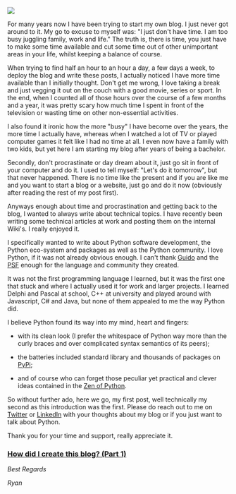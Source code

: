 ![](/static/markdownx/2020/12/24/backlit-keyboard-c5867b16-17b9-4dfd-a262-92eafecda0e3.png)

For many years now I have been trying to start my own blog. I just never got around to it. My go to excuse to myself was: "I just don't have time. I am too busy juggling family, work and life." The truth is, there is time, you just have to make some time available and cut some time out of other unimportant areas in your life, whilst keeping a balance of course.

When trying to find half an hour to an hour a day, a few days a week, to deploy the blog and write these posts, I actually noticed I have more time available than I initially thought. Don't get me wrong, I love taking a break and just vegging it out on the couch with a good movie, series or sport. In the end, when I counted all of those hours over the course of a few months and a year, it was pretty scary how much time I spent in front of the television or wasting time on other non-essential activities.

I also found it ironic how the more "busy" I have become over the years, the more time I actually have, whereas when I watched a lot of TV or played computer games it felt like I had no time at all. I even now have a family with two kids, but yet here I am starting my blog after years of being a bachelor.

Secondly, don't procrastinate or day dream about it, just go sit in front of your computer and do it. I used to tell myself: "Let's do it tomorrow", but that never happened. There is no time like the present and if you are like me and you want to start a blog or a website, just go and do it now (obviously after reading the rest of my post first).

Anyways enough about time and procrastination and getting back to the blog, I wanted to always write about technical topics. I have recently been writing some technical articles at work and posting them on the internal Wiki's. I really enjoyed it.

I specifically wanted to write about Python software development, the Python eco-system and packages as well as the Python community. I love Python, if it was not already obvious enough. I can't thank [Guido](https://en.wikipedia.org/wiki/Guido_van_Rossum) and the [PSF](https://www.python.org/psf/) enough for the language and community they created.

It was not the first programming language I learned, but it was the first one that stuck and where I actually used it for work and larger projects. I learned Delphi and Pascal at school, C++ at university and played around with Javascript, C# and Java, but none of them appealed to me the way Python did.

I believe Python found its way into my mind, heart and fingers:

- with its clean look (I prefer the whitespace of Python way more than the curly braces and over complicated syntax semantics of its peers);

- the batteries included standard library and thousands of packages on [PyPi](https://pypi.org/);

- and of course who can forget those peculiar yet practical and clever ideas contained in the [Zen of Python](https://www.python.org/dev/peps/pep-0020/).

So without further ado, here we go, my first post, well technically my second as this introduction was the first. Please do reach out to me on [Twitter](https://twitter.com/ryanleonbutler) or [LinkedIn](https://www.linkedin.com/in/ryanleonbutler/) with your thoughts about my blog or if you just want to talk about Python.

Thank you for your time and support, really appreciate it.

### [How did I create this blog? (Part 1)](https://ryanbutler.online/how-did-i-create-this-blog-part-1)

*Best Regards*

*Ryan*